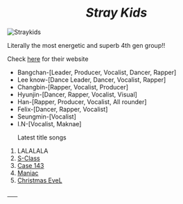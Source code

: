 <html>
<head>
<style>
h1 {
  text-align: center;
}
</style>
</head>
<body>
  <i><h1>Stray Kids</h1></i>
  <img src="https://lv2-cdn.azureedge.net/straykids/0611021d714948388f19cce9635539ce-09%20%EB%8B%A8%EC%B2%B4-1_019_13971-F2.jpg" alt="Straykids">
  <p>Literally the most energetic and superb 4th gen group!!</p>
  <p>Check <a href="https://straykids.jype.com/"> <u>here</u></a> for their website</p>
  <ul>
    <li>Bangchan-[Leader, Producer, Vocalist, Dancer, Rapper]</li>
    <li>Lee know-[Dance Leader, Dancer, Vocalist, Rapper]</li>
    <li>Changbin-[Rapper, Vocalist, Producer]</li>
    <li>Hyunjin-[Dancer, Rapper, Vocalist, Visual]</li>
    <li>Han-[Rapper, Producer, Vocalist, All rounder]</li>
    <li>Felix-[Dancer, Rapper, Vocalist]</li>
    <li>Seungmin-[Vocalist]</li>
    <li>I.N-[Vocalist, Maknae]</li>
    </ul>
    <ol>
      <p>Latest title songs</p>
      <li>LALALALA</li> <a href="https://youtu.be/dBDkYofMUs4?si=CvKo3W7gwPnc9NV2">
      <li>S-Class</li> <a href="https://youtu.be/JsOOis4bBFg?si=Y2OI-B2_fEogt4Eg">
      <li>Case 143</li> <a href="https://youtu.be/jYSlpC6Ud2A?si=Ot9VUSD83o1MbbT3">
      <li>Maniac</li> <a href="https://youtu.be/OvioeS1ZZ7o?si=M5rtbp-ZPKycOkxk">
      <li>Christmas EveL</li> <a href="https://youtu.be/57n4dZAPxNY?si=dGEyd9ilQL9r_P97">
      </ol>
      </body>
</html>
